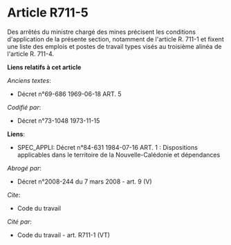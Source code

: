 # Article R711-5

Des arrêtés du ministre chargé des mines précisent les conditions d'application de la présente section, notamment de
l'article R. 711-1 et fixent une liste des emplois et postes de travail types visés au troisième alinéa de l'article R.
711-4.

**Liens relatifs à cet article**

_Anciens textes_:

  - Décret n°69-686 1969-06-18 ART. 5

_Codifié par_:

  - Décret n°73-1048 1973-11-15

**Liens**:

  - SPEC_APPLI: Décret n°84-631 1984-07-16 ART. 1 : Dispositions applicables dans le territoire de la Nouvelle-Calédonie et dépendances

_Abrogé par_:

  - Décret n°2008-244 du 7 mars 2008 - art. 9 (V)

_Cite_:

  - Code du travail

_Cité par_:

  - Code du travail - art. R711-1 (VT)
